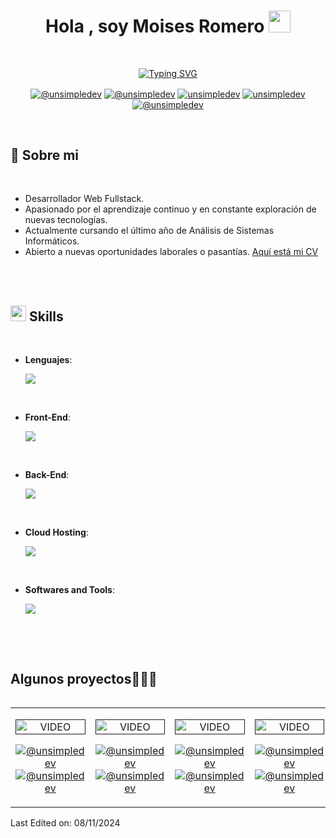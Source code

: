 
<!--
**moisesromeropy/moisesromeropy** is a ✨ _special_ ✨ repository because its `README.md` (this file) appears on your GitHub profile.

Here are some ideas to get you started:

- 🔭 I’m currently working on ...
- 🌱 I’m currently learning ...
- 👯 I’m looking to collaborate on ...
- 🤔 I’m looking for help with ...
- 💬 Ask me about ...
- 📫 How to reach me: ...
- 😄 Pronouns: ...
- ⚡ Fun fact: ...
-->


<h1 align="center"><b>Hola , soy Moises Romero </b><img src="https://media.giphy.com/media/hvRJCLFzcasrR4ia7z/giphy.gif" width="35"></h1>

<br>
<p align="center">
<a href="https://git.io/typing-svg"><img src="https://readme-typing-svg.demolab.com?font=Fira+Code&pause=1000&width=400&lines=Desarrollador+Web+Full-Stack" alt="Typing SVG" /></a>
</p>

<p align="center">
  <a href="https://www.youtube.com/@moises_romeropy" target="blank"><img align="center" src="https://img.shields.io/badge/YouTube-FF0000?style=for-the-badge&logo=youtube&logoColor=white" alt="@unsimpledev"  /></a>
<a href="https://www.tiktok.com/@unsimpledev" target="blank"><img align="center" src="https://img.shields.io/badge/TikTok-000000?style=for-the-badge&logo=tiktok&logoColor=white" alt="@unsimpledev" /></a>
<a href="https://www.linkedin.com/in/moises-romero-desarrollador/" target="blank"><img align="center" src="https://img.shields.io/badge/LinkedIn-0077B5?style=for-the-badge&logo=linkedin&logoColor=white" alt="unsimpledev"/></a>
<a href="https://fb.com/unsimpledev" target="blank"><img align="center" src="https://img.shields.io/badge/Facebook-1877F2?style=for-the-badge&logo=facebook&logoColor=white" alt="unsimpledev"  /></a>
<a href = "mailto:moises.romero2908@gmail.com" target="blank"><img align="center" src="https://img.shields.io/badge/Gmail-D14836?style=for-the-badge&logo=gmail&logoColor=white" alt="@unsimpledev"  /></a>
  </p>

<br>



	
## 🤔 **Sobre mi**



<br>

- Desarrollador Web Fullstack.
- Apasionado por el aprendizaje continuo y en constante exploración de nuevas tecnologías.
- Actualmente cursando el último año de Análisis de Sistemas Informáticos.
- Abierto a nuevas oportunidades laborales o pasantías. [Aquí está mi CV](https://drive.google.com/file/d/17caJ2_rAjfzL352dHufrfMAlIFRpvUo2/view?usp=sharing)

<br><br>


## <img src="https://media2.giphy.com/media/QssGEmpkyEOhBCb7e1/giphy.gif?cid=ecf05e47a0n3gi1bfqntqmob8g9aid1oyj2wr3ds3mg700bl&rid=giphy.gif" width ="25"><b> Skills</b>
<br>

<p align="center">

- **Lenguajes**:
    
    <p align="left">
  <a href="https://skillicons.dev">
    <img src="https://skillicons.dev/icons?i=js,py,php,java,cs,cpp&perline=12" />
  </a>
</p>

<br>   
    
- **Front-End**:

   <p align="left">
  <a href="https://skillicons.dev">
    <img src="https://skillicons.dev/icons?i=css,html,js,react,jquery,tailwind,materialui,bootstrap,&perline=12" />
  </a>
</p>

<br>

- **Back-End**:

   <p align="left">
  <a href="https://skillicons.dev">
    <img src="https://skillicons.dev/icons?i=nodejs,express,laravel&perline=12" />
  </a>
</p>

<br>

- **Cloud Hosting**:

    <p align="left">
  <a href="https://skillicons.dev">
    <img src="https://skillicons.dev/icons?i=aws,heroku&perline=12" />
  </a>
</p>    
<br>

- **Softwares and Tools**:

   <p align="left">
  <a href="https://skillicons.dev">
    <img src="https://skillicons.dev/icons?i=git,github,atom,npm,vscode,unity,postman,wordpress&perline=12" />
  </a>
</p>

<br>


</p>

<br>
<h2 >Algunos proyectos👨🏻‍💻</h2>

<table align="left" >
<tr border="none">
  <td width="25%" align="center">
    <p align="center">
     <a href="" title="Go to Source">
        <img align="center" width=100% src="https://raw.githubusercontent.com/unsimpledev/unsimpledev/main/assets/smsgateway.wep"   alt="VIDEO" /></a>
      </p>
    <p align="center">
        <a href="" target="blank"><img align="center" src="https://img.shields.io/badge/YouTube-FF0000?style=for-the-badge&logo=youtube&logoColor=white" alt="@unsimpledev"  /></a>
      <a href="" target="blank"><img align="center" src="https://img.shields.io/badge/GitHub-100000?style=for-the-badge&logo=github&logoColor=white" alt="@unsimpledev" /></a>
    </p>       
</td>
<td width="25%" align="center">
    <p align="center">
     <a href="" title="Go to Source">
        <img align="center" width=100% src="https://raw.githubusercontent.com/unsimpledev/unsimpledev/main/assets/notifandroid.wep"   alt="VIDEO" /></a>
      </p>
    <p align="center">
        <a href="" target="blank"><img align="center" src="https://img.shields.io/badge/YouTube-FF0000?style=for-the-badge&logo=youtube&logoColor=white" alt="@unsimpledev"  /></a>
      <a href="https://github.com/unsimpledev/ProyectoNotificaciones" target="blank"><img align="center" src="https://img.shields.io/badge/GitHub-100000?style=for-the-badge&logo=github&logoColor=white" alt="@unsimpledev" /></a>
    </p>       
</td>
  
  <td width="25%" align="center">
    <p align="center">
     <a href="" title="Go to Source">
        <img align="center" width=100% src="https://raw.githubusercontent.com/unsimpledev/unsimpledev/main/assets/chatgptapp.wep"   alt="VIDEO" /></a>
      </p>
    <p align="center">
        <a href="https://youtu.be/py31Y1Ku4Es" target="blank"><img align="center" src="https://img.shields.io/badge/YouTube-FF0000?style=for-the-badge&logo=youtube&logoColor=white" alt="@unsimpledev"  /></a>
      <a href="https://github.com/unsimpledev/MiChatGPT" target="blank"><img align="center" src="https://img.shields.io/badge/GitHub-100000?style=for-the-badge&logo=github&logoColor=white" alt="@unsimpledev" /></a>
    </p>       
</td>

   <td width="25%" align="center">
    <p align="center">
     <a href="" title="Go to Source">
        <img align="center" width=100% src="https://raw.githubusercontent.com/unsimpledev/unsimpledev/main/assets/traductorchatgpt.wbp"   alt="VIDEO" /></a>
      </p>
    <p align="center">
        <a href="" target="blank"><img align="center" src="https://img.shields.io/badge/YouTube-FF0000?style=for-the-badge&logo=youtube&logoColor=white" alt="@unsimpledev"  /></a>
      <a href="" target="blank"><img align="center" src="https://img.shields.io/badge/GitHub-100000?style=for-the-badge&logo=github&logoColor=white" alt="@unsimpledev" /></a>
    </p>       
</td>
  
</tr>
</table>
  </div>
<br>




Last Edited on: 08/11/2024
